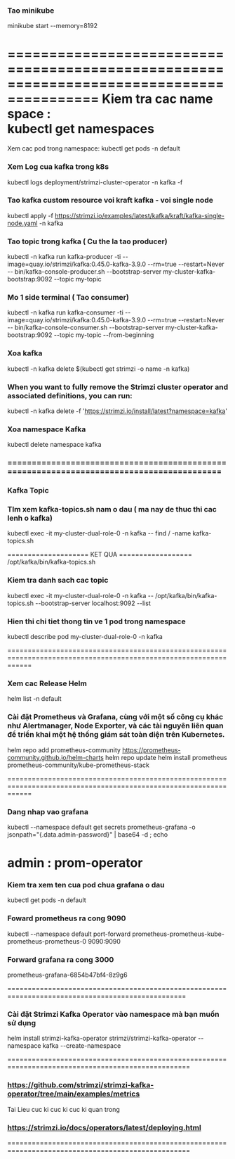 
### Tao minikube
minikube start --memory=8192


=========================================================================================
Kiem tra cac name space :             
  kubectl get namespaces
=========================================================================================
Xem cac pod trong namespace: 
  kubectl get pods -n default








### Xem Log cua kafka trong k8s
kubectl logs deployment/strimzi-cluster-operator -n kafka -f

### Tao kafka custom resource voi kraft kafka - voi single node
kubectl apply -f https://strimzi.io/examples/latest/kafka/kraft/kafka-single-node.yaml -n kafka 

### Tao topic trong kafka ( Cu the la tao producer)

kubectl -n kafka run kafka-producer -ti --image=quay.io/strimzi/kafka:0.45.0-kafka-3.9.0 --rm=true --restart=Never -- bin/kafka-console-producer.sh --bootstrap-server my-cluster-kafka-bootstrap:9092 --topic my-topic


### Mo 1 side terminal ( Tao consumer) 
kubectl -n kafka run kafka-consumer -ti --image=quay.io/strimzi/kafka:0.45.0-kafka-3.9.0 --rm=true --restart=Never -- bin/kafka-console-consumer.sh --bootstrap-server my-cluster-kafka-bootstrap:9092 --topic my-topic --from-beginning

### Xoa kafka 
kubectl -n kafka delete $(kubectl get strimzi -o name -n kafka)

### When you want to fully remove the Strimzi cluster operator and associated definitions, you can run:
kubectl -n kafka delete -f 'https://strimzi.io/install/latest?namespace=kafka'


### Xoa namespace Kafka 
kubectl delete namespace kafka

### ========================================================================================= 
### Kafka Topic ###

### TIm xem kafka-topics.sh nam o dau ( ma nay de thuc thi cac lenh o kafka)
kubectl exec -it my-cluster-dual-role-0 -n kafka -- find / -name kafka-topics.sh

  ==================== KET QUA ================== /opt/kafka/bin/kafka-topics.sh

### Kiem tra danh sach cac topic
kubectl exec -it my-cluster-dual-role-0 -n kafka -- /opt/kafka/bin/kafka-topics.sh --bootstrap-server localhost:9092 --list

### Hien thi chi tiet thong tin ve 1 pod trong namespace
kubectl describe pod my-cluster-dual-role-0 -n kafka


==================================================================================================================

### Xem cac Release Helm 
helm list -n default


### Cài đặt Prometheus và Grafana, cùng với một số công cụ khác như Alertmanager, Node Exporter, và các tài nguyên liên quan để triển khai một hệ thống giám sát toàn diện trên Kubernetes.
helm repo add prometheus-community https://prometheus-community.github.io/helm-charts
helm repo update
helm install prometheus prometheus-community/kube-prometheus-stack


==================================================================================================================


### Dang nhap vao grafana

  kubectl --namespace default get secrets prometheus-grafana -o jsonpath="{.data.admin-password}" | base64 -d ; echo


 admin : prom-operator
=======================================================================================
### Kiem tra xem ten cua pod chua grafana o dau
 kubectl get pods -n default

### Foward prometheus ra cong 9090
kubectl --namespace default port-forward prometheus-prometheus-kube-prometheus-prometheus-0 9090:9090

### Forward grafana ra cong 3000
prometheus-grafana-6854b47bf4-8z9g6































==================================================================================================
### Cài đặt Strimzi Kafka Operator vào namespace mà bạn muốn sử dụng 
helm install strimzi-kafka-operator strimzi/strimzi-kafka-operator --namespace kafka --create-namespace




===================================================================================================
###  https://github.com/strimzi/strimzi-kafka-operator/tree/main/examples/metrics
Tai Lieu cuc ki cuc ki cuc ki quan trong 
### https://strimzi.io/docs/operators/latest/deploying.html
===================================================================================================